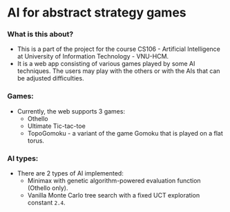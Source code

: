 # AI for abstract strategy games

### What is this about?
- This is a part of the project for the course CS106 - Artificial Intelligence at University of Information Technology - VNU-HCM.
- It is a web app consisting of various games played by some AI techniques. The users may play with the others or with the AIs that can be adjusted difficulties.

### Games:
- Currently, the web supports 3 games:
  - Othello
  - Ultimate Tic-tac-toe
  - TopoGomoku - a variant of the game Gomoku that is played on a flat torus.

### AI types:
- There are 2 types of AI implemented:
  - Minimax with genetic algorithm-powered evaluation function (Othello only).
  - Vanilla Monte Carlo tree search with a fixed UCT exploration constant `2.4`.